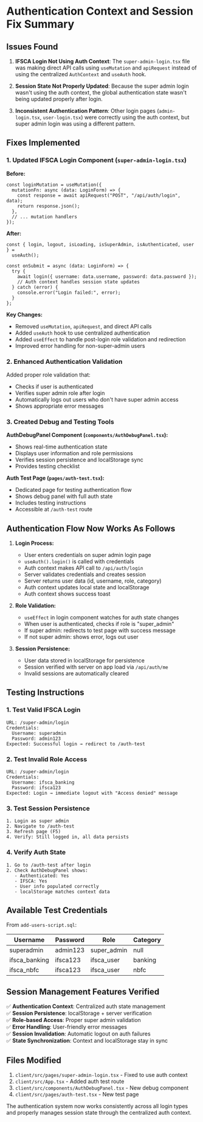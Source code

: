 # Authentication Context and Session Fix Summary

## Issues Found

1. **IFSCA Login Not Using Auth Context**: The `super-admin-login.tsx` file was making direct API calls using `useMutation` and `apiRequest` instead of using the centralized `AuthContext` and `useAuth` hook.

2. **Session State Not Properly Updated**: Because the super admin login wasn't using the auth context, the global authentication state wasn't being updated properly after login.

3. **Inconsistent Authentication Pattern**: Other login pages (`admin-login.tsx`, `user-login.tsx`) were correctly using the auth context, but super admin login was using a different pattern.

## Fixes Implemented

### 1. Updated IFSCA Login Component (`super-admin-login.tsx`)

**Before:**

```tsx
const loginMutation = useMutation({
  mutationFn: async (data: LoginForm) => {
    const response = await apiRequest("POST", "/api/auth/login", data);
    return response.json();
  },
  // ... mutation handlers
});
```

**After:**

```tsx
const { login, logout, isLoading, isSuperAdmin, isAuthenticated, user } =
  useAuth();

const onSubmit = async (data: LoginForm) => {
  try {
    await login({ username: data.username, password: data.password });
    // Auth context handles session state updates
  } catch (error) {
    console.error("Login failed:", error);
  }
};
```

**Key Changes:**

- Removed `useMutation`, `apiRequest`, and direct API calls
- Added `useAuth` hook to use centralized authentication
- Added `useEffect` to handle post-login role validation and redirection
- Improved error handling for non-super-admin users

### 2. Enhanced Authentication Validation

Added proper role validation that:

- Checks if user is authenticated
- Verifies super admin role after login
- Automatically logs out users who don't have super admin access
- Shows appropriate error messages

### 3. Created Debug and Testing Tools

**AuthDebugPanel Component (`components/AuthDebugPanel.tsx`):**

- Shows real-time authentication state
- Displays user information and role permissions
- Verifies session persistence and localStorage sync
- Provides testing checklist

**Auth Test Page (`pages/auth-test.tsx`):**

- Dedicated page for testing authentication flow
- Shows debug panel with full auth state
- Includes testing instructions
- Accessible at `/auth-test` route

## Authentication Flow Now Works As Follows

1. **Login Process:**

   - User enters credentials on super admin login page
   - `useAuth().login()` is called with credentials
   - Auth context makes API call to `/api/auth/login`
   - Server validates credentials and creates session
   - Server returns user data (id, username, role, category)
   - Auth context updates local state and localStorage
   - Auth context shows success toast

2. **Role Validation:**

   - `useEffect` in login component watches for auth state changes
   - When user is authenticated, checks if role is "super_admin"
   - If super admin: redirects to test page with success message
   - If not super admin: shows error, logs out user

3. **Session Persistence:**
   - User data stored in localStorage for persistence
   - Session verified with server on app load via `/api/auth/me`
   - Invalid sessions are automatically cleared

## Testing Instructions

### 1. Test Valid IFSCA Login

```
URL: /super-admin/login
Credentials:
  Username: superadmin
  Password: admin123
Expected: Successful login → redirect to /auth-test
```

### 2. Test Invalid Role Access

```
URL: /super-admin/login
Credentials:
  Username: ifsca_banking
  Password: ifsca123
Expected: Login → immediate logout with "Access denied" message
```

### 3. Test Session Persistence

```
1. Login as super admin
2. Navigate to /auth-test
3. Refresh page (F5)
4. Verify: Still logged in, all data persists
```

### 4. Verify Auth State

```
1. Go to /auth-test after login
2. Check AuthDebugPanel shows:
   - Authenticated: Yes
   - IFSCA: Yes
   - User info populated correctly
   - localStorage matches context data
```

## Available Test Credentials

From `add-users-script.sql`:

| Username      | Password | Role        | Category |
| ------------- | -------- | ----------- | -------- |
| superadmin    | admin123 | super_admin | null     |
| ifsca_banking | ifsca123 | ifsca_user  | banking  |
| ifsca_nbfc    | ifsca123 | ifsca_user  | nbfc     |

## Session Management Features Verified

✅ **Authentication Context**: Centralized auth state management  
✅ **Session Persistence**: localStorage + server verification  
✅ **Role-based Access**: Proper super admin validation  
✅ **Error Handling**: User-friendly error messages  
✅ **Session Invalidation**: Automatic logout on auth failures  
✅ **State Synchronization**: Context and localStorage stay in sync

## Files Modified

1. `client/src/pages/super-admin-login.tsx` - Fixed to use auth context
2. `client/src/App.tsx` - Added auth test route
3. `client/src/components/AuthDebugPanel.tsx` - New debug component
4. `client/src/pages/auth-test.tsx` - New test page

The authentication system now works consistently across all login types and properly manages session state through the centralized auth context.
